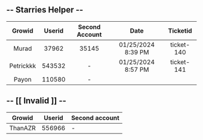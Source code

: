 ## -- Starries Helper --

| Growid | Userid  | Second Account | Date | Ticketid |
| :---: | :---: | :---: | :---: | :---: |
| Murad | 37962 | 35145 | 01/25/2024 8:39 PM | ticket-140 |
| Petrickkk | 543532 | - | 01/25/2024 8:57 PM | ticket-141 |
| Payon | 110580 | - |

## -- [[ Invalid ]] --

| Growid | Userid  | Second account |
| ------- | --- | --- |
| ThanAZR | 556966 | - |
